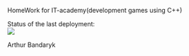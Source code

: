 HomeWork for IT-academy(development games using C++)

Status of the last deployment:<br>
<img src="https://github.com/ArthurBandaryk/Homework/workflows/LinuxBuild/badge.svg?branch=master"><br>

Arthur Bandaryk
